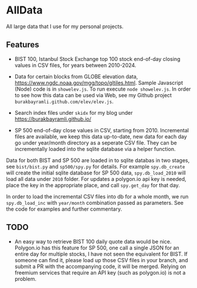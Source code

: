 # AllData

All large data that I use for my personal projects.

## Features

* BIST 100, Istanbul Stock Exchange top 100 stock end-of-day closing
  values in CSV files, for years between 2010-2024.

* Data for certain blocks from GLOBE elevation data,
  https://www.ngdc.noaa.gov/mgg/topo/gltiles.html.  Sample Javascript
  (Node) code is in `showelev.js`. To run execute `node showelev.js`.
  In order to see how this data can be used via Web, see my Github
  project `burakbayramli.github.com/elev/elev.js`.

* Search index files under `skidx` for my blog under
  https://burakbayramli.github.io/

* SP 500 end-of-day close values in CSV, starting from
  2010. Incremental files are available, we keep this data up-to-date,
  new data for each day go under year/month directory as a seperate
  CSV file. They can be incrementally loaded into the sqlite database
  via a helper function.

Data for both BIST and SP 500 are loaded in to sqlite databas in two
stages, see `bist/bist.py` and `sp500/spy.py` for details. For example
`spy.db_create` will create the initial sqlite database for SP 500
data, `spy.db_load_2010` will load all data under `2010` folder. For
updates a polygon.io api key is needed, place the key in the
appropriate place, and call `spy.get_day` for that day.

In order to load the incremental CSV files into db for a whole month,
we run `spy.db_load_inc` with `year/month` combination passed as
parameters. See the code for examples and further commentary.

## TODO

- An easy way to retrieve BIST 100 daily quote data would be nice.
  Polygon.io has this feature for SP 500, one call a single JSON for
  an entire day for multiple stocks, I have not seen the equivalent
  for BIST. If someone can find it, please load up those CSV files in
  your branch, and submit a PR with the accompanying code, it will be
  merged. Relying on freemium services that require an API key (such
  as polygon.io) is not a problem.
